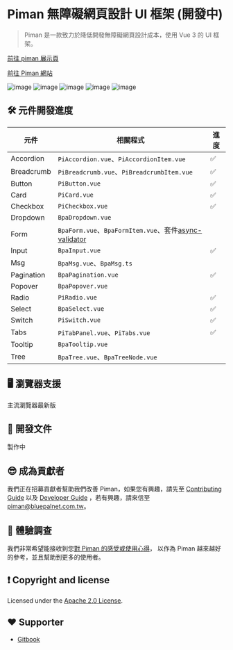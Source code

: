 
# Piman 無障礙網頁設計 UI 框架 (開發中)

> Piman 是一款致力於降低開發無障礙網頁設計成本，使用 Vue 3 的 UI 框架。

[前往 piman 展示頁](https://bpbase.github.io/piman/demo/#/)

[前往 Piman 網站](https://bpio.gitbook.io/piman)

![image](https://badgen.net/badge/vue/3.x/green) ![image](https://badgen.net/badge/nodejs/v18/red) ![image](https://badgen.net/badge/license/Apache-2.0/orange) ![image](https://badgen.net/badge/PRs/welcome/green) ![image](https://badgen.net/badge/Typescript/5.1.6/blue)

## 🛠 元件開發進度

| 元件 | 相關程式 | 進度 |
|-----|-----| ---- |
| Accordion | `PiAccordion.vue`、`PiAccordionItem.vue` | ✅ |
| Breadcrumb | `PiBreadcrumb.vue`、`PiBreadcrumbItem.vue` | ✅ |
| Button | `PiButton.vue` | ✅ |
| Card | `PiCard.vue` | ✅ |
| Checkbox | `PiCheckbox.vue` | ✅ |
| Dropdown | `BpaDropdown.vue` |  |
| Form | `BpaForm.vue`、`BpaFormItem.vue`、套件[async-validator](https://github.com/yiminghe/async-validator) |  |
| Input | `BpaInput.vue` | ✅ |
| Msg | `BpaMsg.vue`、`BpaMsg.ts` |  |
| Pagination | `BpaPagination.vue` | ✅ |
| Popover |`BpaPopover.vue`||
| Radio |`PiRadio.vue`| ✅ |
| Select |`BpaSelect.vue`| ✅ |
| Switch |`PiSwitch.vue`| ✅ |
| Tabs | `PiTabPanel.vue`、`PiTabs.vue` | ✅ |
| Tooltip | `BpaTooltip.vue` |
| Tree | `BpaTree.vue`、`BpaTreeNode.vue` |  |

## 🖥 瀏覽器支援

主流瀏覽器最新版

## 📖 開發文件

製作中

## 😎 成為貢獻者

我們正在招募貢獻者幫助我們改善 Piman，如果您有興趣，請先至 [Contributing Guide](https://github.com/bpbase/piman/blob/main/CONTRIBUTING.md) 以及 [Developer Guide](https://bpio.gitbook.io/piman/dev-guide) ，若有興趣，請來信至 [piman@bluepalnet.com.tw](mailto:piman@bluepalnet.com.tw)。

## 💬 體驗調查

我們非常希望能接收到您[對 Piman 的感受或使用心得](https://bpio.gitbook.io/piman/about#contact)，
以作為 Piman 越來越好的參考，並且幫助到更多的使用者。

## ❗ Copyright and license

Licensed under the [Apache 2.0 License](https://github.com/bpbase/piman/blob/main/LICENSE).

## ❤️ Supporter

- [Gitbook](https://www.gitbook.com/)

